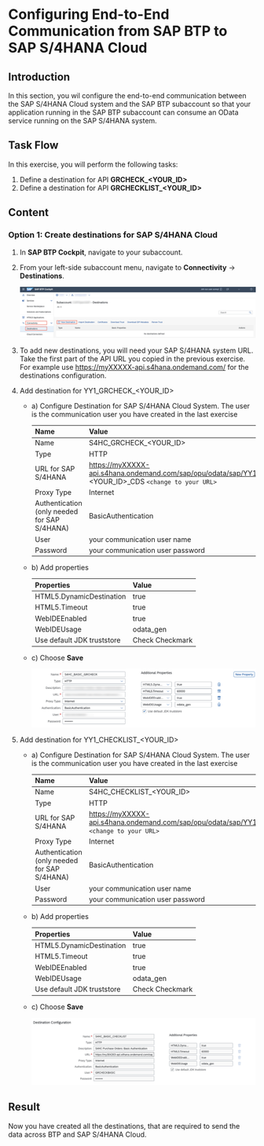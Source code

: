 # Configuring End-to-End Communication from SAP BTP to SAP S/4HANA Cloud


## Introduction 
In this section, you wil configure the end-to-end communication between the SAP S/4HANA Cloud system and the SAP BTP subaccount so that your application running in the SAP BTP subaccount can consume an OData service running on the SAP S/4HANA system.



## Task Flow  
In this exercise, you will perform the following tasks:

1. Define a destination for API **GRCHECK_\<YOUR_ID\>**
2. Define a destination for API **GRCHECKLIST_\<YOUR_ID\>**



## Content

### Option 1: Create destinations for SAP S/4HANA Cloud

1. In **SAP BTP Cockpit**, navigate to your subaccount.

2. From your left-side subaccount menu, navigate to **Connectivity** &rarr; **Destinations**.

   ![new Destination](./img/destination_new.png)

3. To add new destinations, you will need your SAP S/4HANA system URL. Take the first part of the API URL you copied in the previous exercise. For example use https://myXXXXX-api.s4hana.ondemand.com/ for the destinations configuration.

4. Add destination for YY1_GRCHECK_\<YOUR_ID\>
   * a) Configure Destination for SAP S/4HANA Cloud System. The user is the communication user you have created in the last exercise

        Name| Value | 
        -------- | -------- | 
        Name  | S4HC_GRCHECK_\<YOUR_ID\>  |
        Type   | HTTP  | 
        URL for SAP S/4HANA  | https://myXXXXX-api.s4hana.ondemand.com/sap/opu/odata/sap/YY1_GRCHECK_\<YOUR_ID\>_CDS `<change to your URL>`| 
        Proxy Type   | Internet  | 
        Authentication  (only needed for SAP S/4HANA)   | BasicAuthentication  | 
        User   | your communication user name  | 
        Password   | your communication user password  | 

    * b) Add properties

        Properties| Value | 
        -------- | -------- | 
        HTML5.DynamicDestination   | true | 
        HTML5.Timeout | true |
        WebIDEEnabled   | true | 
        WebIDEUsage   | odata_gen  | 
        Use default JDK truststore  | Check Checkmark| 

    * c) Choose **Save**

       ![new Destination](./img/destination_S4HC_GRCHECK.png)
    

5. Add destination for YY1_CHECKLIST_\<YOUR_ID\>
   * a) Configure Destination for SAP S/4HANA Cloud System. The user is the communication user you have created in the last exercise

        Name| Value | 
        -------- | -------- | 
        Name  | S4HC_CHECKLIST_\<YOUR_ID\>  |
        Type   | HTTP  | 
        URL for SAP S/4HANA  | https://myXXXXX-api.s4hana.ondemand.com/sap/opu/odata/sap/YY1_CHECKLIST_<YOUR_ID\>_CDS `<change to your URL>`| 
        Proxy Type   | Internet  | 
        Authentication  (only needed for SAP S/4HANA)   | BasicAuthentication  | 
        User   | your communication user name  | 
        Password   | your communication user password  | 

    * b) Add properties

        Properties| Value | 
        -------- | -------- | 
        HTML5.DynamicDestination   | true | 
        HTML5.Timeout | true |
        WebIDEEnabled   | true | 
        WebIDEUsage   | odata_gen  | 
        Use default JDK truststore  | Check Checkmark| 

    * c) Choose **Save**

       ![new Destination](./img/destination_S4HC_CHECKLIST.png)
    


## Result

Now you have created all the destinations, that are required to send the data across BTP and SAP S/4HANA Cloud.

